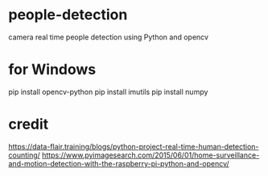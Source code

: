 # people-detection
camera real time people detection using Python and opencv
# for Windows
pip install opencv-python
pip install imutils
pip install numpy
# credit
https://data-flair.training/blogs/python-project-real-time-human-detection-counting/
https://www.pyimagesearch.com/2015/06/01/home-surveillance-and-motion-detection-with-the-raspberry-pi-python-and-opencv/
